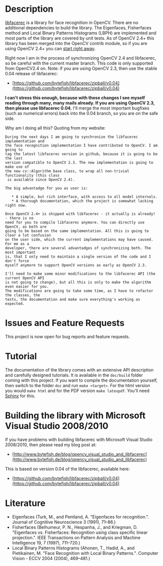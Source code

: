 # Description

[libfacerec](http://www.github.com/bytefish/libfacerec) is a library for face recognition in OpenCV. There are no additional dependencies to build the library. The Eigenfaces, Fisherfaces method and Local Binary Patterns Histograms (LBPH) are implemented and most parts of the library are covered by unit tests. As of OpenCV 2.4+ this library has been merged into the OpenCV contrib module, so if you are using OpenCV 2.4+ you can [start right away](http://code.opencv.org/projects/opencv/repository/entry/trunk/opencv/samples/cpp/facerec_demo.cpp). 

Right now I am in the process of synchronizing OpenCV 2.4 and libfacerec, so be careful with the current master branch. This code is only supported from OpenCV2.4 on. Note: if you are using OpenCV 2.3, then use the stable 0.04 release of libfacerec:

* [https://github.com/bytefish/libfacerec/zipball/v0.04](https://github.com/bytefish/libfacerec/zipball/v0.04)

**I can't stress this enough, because with these changes I see myself reading through many, many mails already. If you are using OpenCV 2.3, then please use libfacerec 0.04.** I'll merge the most important bugfixes (such as numerical errors) back into the 0.04 branch, so you are on the safe side. 

Why am I doing all this? Quoting from my website:

```
During the next days I am going to synchronize the libfacerec implementation and 
the face recognition implementation I have contributed to OpenCV. I am going to 
tag the latest libfacerec version in github, because it is going to be the last 
version compatible to OpenCV 2.3. The new implementation is going to make use of 
the new cv::Algorithm base class, to wrap all non-trivial functionality (this class
 is available since OpenCV 2.4).

The big advantadge for you as user is:

   * A simple, but rich interface, with access to all model internals.
   * A thorough documentation, which the project is somewhat lacking right now.

Once OpenCV 2.4+ is shipped with libfacerec - it actually is already! - there is no 
need for you to compile libfacerec anymore. You can directly use OpenCV, as both are 
going to be based on the same implementation. All this is going to clear a lot confusion 
on the user side, which the current implementations may have caused. For me as a 
developer, there are several advantadges of synchronizing both. The most important 
is, that I only need to maintain a single version of the code and I don't force 
myself anymore to support OpenCV versions as early as OpenCV 2.3.

I'll need to make some minor modifications to the libfacerec API (the current OpenCV API 
is not going to change), but all this is only to make the algorithm even easier for you. 
The modifications are going to take some time, as I have to refactor the classes, the 
tests, the documentation and make sure everything's working as expected. 
```

# Issues and Feature Requests

This project is now open for bug reports and feature requests.

# Tutorial

The documentation of the library comes with an extensive API description and carefully designed tutorials. It is available in the `doc/build` folder coming with this project. If you want to compile the documentation yourself, then switch to the folder `doc` and run `make <target>`. For the html version you would `make html` and for the PDF version `make latexpdf`. You'll need [Sphinx](http://sphinx.pocoo.org) for this. 

# Building the library with Microsoft Visual Studio 2008/2010

If you have problems with building libfacerec with Microsoft Visual Studio 2008/2010, then please read my blog post at:

* [http://www.bytefish.de/blog/opencv_visual_studio_and_libfacerec](http://www.bytefish.de/blog/opencv_visual_studio_and_libfacerec)

This is based on version 0.04 of the libfacerec, available here:

* [https://github.com/bytefish/libfacerec/zipball/v0.04](https://github.com/bytefish/libfacerec/zipball/v0.04)
  
# Literature

* Eigenfaces (Turk, M., and Pentland, A. "Eigenfaces for recognition.". Journal of Cognitive Neuroscience 3 (1991), 71–86.)
* Fisherfaces (Belhumeur, P. N., Hespanha, J., and Kriegman, D. "Eigenfaces vs. Fisherfaces: Recognition using class specific linear projection.". IEEE Transactions on Pattern Analysis and Machine Intelligence 19, 7 (1997), 711–720.)
* Local Binary Patterns Histograms (Ahonen, T., Hadid, A., and Pietikainen, M. "Face Recognition with Local Binary Patterns.". Computer Vision - ECCV 2004 (2004), 469–481.)

